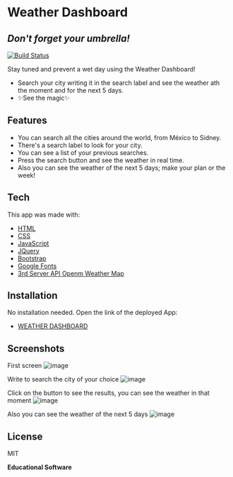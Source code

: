# Weather Dashboard
## _Don't forget your umbrella!_

[![Build Status](https://travis-ci.org/joemccann/dillinger.svg?branch=master)](https://travis-ci.org/joemccann/dillinger)

Stay tuned and prevent a wet day using the Weather Dashboard! 

- Search your city writing it in the search label and see the weather ath the moment and for the next 5 days.
- ✨See the magic✨

## Features

- You can search all the cities around the world, from México to Sidney.
- There's a search label to look for your city.
- You can see a list of your previous searches.
- Press the search button and see the weather in real time.
- Also you can see the weather of the next 5 days; make your plan or the week!

## Tech

This app was made with:

- [HTML](https://developer.mozilla.org/es/docs/Web/HTML)
- [CSS](https://developer.mozilla.org/es/docs/Web/CSS)
- [JavaScript](https://developer.mozilla.org/es/docs/Web/JavaScript)
- [JQuery](https://jquery.com/)
- [Bootstrap](https://getbootstrap.com/)
- [Google Fonts](https://fonts.google.com//)
- [3rd Server API Openm Weather Map](https://openweathermap.org/)

## Installation

No installation needed. Open the link of the deployed App:
- [WEATHER DASHBOARD](https://openweathermap.org/)

## Screenshots

First screen
![image](https://user-images.githubusercontent.com/107447818/200211400-d2d6933f-247f-4757-ab9f-b4f26a3d0474.png)

Write to search the city of your choice
![image](https://user-images.githubusercontent.com/107447818/200211536-be002962-229e-40cf-9443-5a683ac89de9.png)

Click on the button to see the results, you can see the weather in that moment
![image](https://user-images.githubusercontent.com/107447818/200211624-28408ee2-f97e-4eea-a8db-dd3e6120e218.png)

Also you can see the weather of the next 5 days
![image](https://user-images.githubusercontent.com/107447818/200211730-40f4882a-b8e5-4661-830d-2178ca01b722.png)


## License

MIT

**Educational Software**

